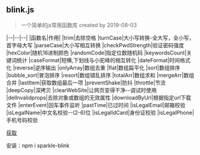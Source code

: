 ## blink.js

> 一个简单的js常用函数库 created by 2019-08-03

|--|--|--|
|函数名|作用|
|trim|去除空格
|turnCase|大小写转换-全大写，全小写，首字母大写
|parseCase|大小写相互转换
|checkPwdStrength|验证密码强度
|hexColor|随机16进制颜色
|randomCode|指定位数随机码
|keywordsCount|关键词统计
|caseFormat|短横,下划线与小驼峰的相互转化 
|dateFormat|时间格式化
|reverse|逆序输出
|onlyArray|数组去重
|flat|数组扁平化
|sort|数组排序
|bubble_sort|冒泡排序
|resort|数组错乱排序
|totalArr|数组求和
|mergeArr|数组合并
|lastItem|获取数组最后一项
|preventShake|防抖
|throttle|节流 
|deepCopy|深拷贝 
|clearWebSite|让网页变得干净--调试时使用 
|delInvalidprops|去除对象或数组的无效属性 
|downloadByUrl|根据指定url下载文件
|enterEvent|回车事件监听
|pastTime|已过时间
|isLegalEmail|邮箱校验
|isLegalName|中文名校验--(2-6)位
|isLegalIdCard|身份证校验
|isLegalPhone|手机号码校验 

<a href='./blink.js'>获取</a>

<p>安装：npm i sparkle-blink</p>
